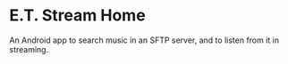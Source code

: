 # E.T. Stream Home
An Android app to search music in an SFTP server, and to listen from it in streaming.

